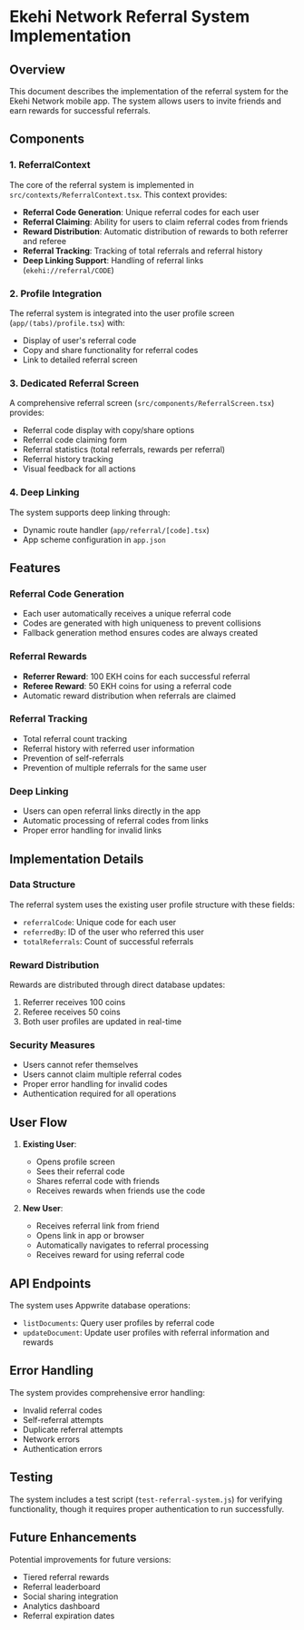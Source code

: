 # Ekehi Network Referral System Implementation

## Overview
This document describes the implementation of the referral system for the Ekehi Network mobile app. The system allows users to invite friends and earn rewards for successful referrals.

## Components

### 1. ReferralContext
The core of the referral system is implemented in `src/contexts/ReferralContext.tsx`. This context provides:

- **Referral Code Generation**: Unique referral codes for each user
- **Referral Claiming**: Ability for users to claim referral codes from friends
- **Reward Distribution**: Automatic distribution of rewards to both referrer and referee
- **Referral Tracking**: Tracking of total referrals and referral history
- **Deep Linking Support**: Handling of referral links (`ekehi://referral/CODE`)

### 2. Profile Integration
The referral system is integrated into the user profile screen (`app/(tabs)/profile.tsx`) with:

- Display of user's referral code
- Copy and share functionality for referral codes
- Link to detailed referral screen

### 3. Dedicated Referral Screen
A comprehensive referral screen (`src/components/ReferralScreen.tsx`) provides:

- Referral code display with copy/share options
- Referral code claiming form
- Referral statistics (total referrals, rewards per referral)
- Referral history tracking
- Visual feedback for all actions

### 4. Deep Linking
The system supports deep linking through:
- Dynamic route handler (`app/referral/[code].tsx`)
- App scheme configuration in `app.json`

## Features

### Referral Code Generation
- Each user automatically receives a unique referral code
- Codes are generated with high uniqueness to prevent collisions
- Fallback generation method ensures codes are always created

### Referral Rewards
- **Referrer Reward**: 100 EKH coins for each successful referral
- **Referee Reward**: 50 EKH coins for using a referral code
- Automatic reward distribution when referrals are claimed

### Referral Tracking
- Total referral count tracking
- Referral history with referred user information
- Prevention of self-referrals
- Prevention of multiple referrals for the same user

### Deep Linking
- Users can open referral links directly in the app
- Automatic processing of referral codes from links
- Proper error handling for invalid links

## Implementation Details

### Data Structure
The referral system uses the existing user profile structure with these fields:
- `referralCode`: Unique code for each user
- `referredBy`: ID of the user who referred this user
- `totalReferrals`: Count of successful referrals

### Reward Distribution
Rewards are distributed through direct database updates:
1. Referrer receives 100 coins
2. Referee receives 50 coins
3. Both user profiles are updated in real-time

### Security Measures
- Users cannot refer themselves
- Users cannot claim multiple referral codes
- Proper error handling for invalid codes
- Authentication required for all operations

## User Flow

1. **Existing User**:
   - Opens profile screen
   - Sees their referral code
   - Shares referral code with friends
   - Receives rewards when friends use the code

2. **New User**:
   - Receives referral link from friend
   - Opens link in app or browser
   - Automatically navigates to referral processing
   - Receives reward for using referral code

## API Endpoints

The system uses Appwrite database operations:
- `listDocuments`: Query user profiles by referral code
- `updateDocument`: Update user profiles with referral information and rewards

## Error Handling

The system provides comprehensive error handling:
- Invalid referral codes
- Self-referral attempts
- Duplicate referral attempts
- Network errors
- Authentication errors

## Testing

The system includes a test script (`test-referral-system.js`) for verifying functionality, though it requires proper authentication to run successfully.

## Future Enhancements

Potential improvements for future versions:
- Tiered referral rewards
- Referral leaderboard
- Social sharing integration
- Analytics dashboard
- Referral expiration dates